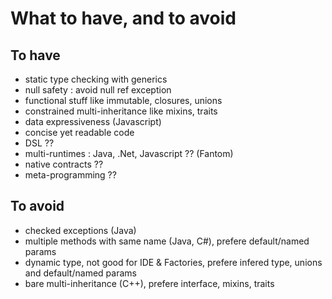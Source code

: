 # What to have, and to avoid

## To have
* static type checking with generics
* null safety : avoid null ref exception
* functional stuff like immutable, closures, unions
* constrained multi-inheritance like mixins, traits
* data expressiveness (Javascript)
* concise yet readable code
* DSL ??
* multi-runtimes : Java, .Net, Javascript ?? (Fantom)
* native contracts ??
* meta-programming ??

## To avoid
* checked exceptions (Java)
* multiple methods with same name (Java, C#), prefere default/named params
* dynamic type, not good for IDE & Factories, prefere infered type, unions and default/named params
* bare multi-inheritance (C++), prefere interface, mixins, traits
